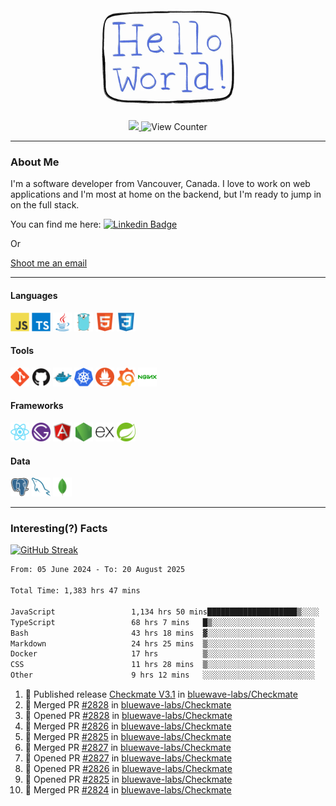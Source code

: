 <div align="center">
    <img src="./img/hello_world.webp" height="200px" width="">
    <div>
        <a href="https://www.linkedin.com/in/ajhollid">
            <img src="https://img.shields.io/badge/LinkedIn-blue"/>
        </a>
        <img src="https://komarev.com/ghpvc/?username=ajhollid&color=yellow" alt="View Counter">
    </div>
</div>

---

### About Me

I'm a software developer from Vancouver, Canada. I love to work on web applications and I'm most at home on the backend, but I'm ready to jump in on the full stack.

You can find me here: [![Linkedin Badge](https://img.shields.io/badge/-ajhollid-blue?style=flat&logo=Linkedin&logoColor=white)](https://www.linkedin.com/in/ajhollid)

Or

[Shoot me an email](mailto:ajhollid@gmail.com)

---

#### Languages

<div>
    <img src="./img/devicons/javascript-original.svg" width=30 height=30 alt="JavaScript">
    <img src="/img/devicons/typescript-original.svg" width=30 height=30 alt="TypeScript">
    <img src="./img/devicons/java-original.svg" width=30 height=30 alt="Java">
    <img src="./img/devicons/go-original.svg" width=30 height=30 alt="Golang">
    <img src="./img/devicons/html5-original.svg" width=30 height=30 alt="HTML 5">
    <img src="./img/devicons/css3-original.svg" width=30 height=30 alt="CSS 3">
</div>

#### Tools

<div>
    <img src="./img/devicons/git-original.svg" width=30 height=30 alt="Git">
    <img src="./img/devicons/github-original.svg" width=30 height=30 alt="Github">
    <img src="./img/devicons/docker-original.svg" width=30 
    height=30 alt="Docker">
    <img src="./img/devicons/kubernetes-original.svg" width=30 height=30 alt="K8">
    <img src="./img/devicons/prometheus-original.svg" width=30 height=30 alt="Prometheus">
    <img src="./img/devicons/grafana-original.svg" width=30 height=30 alt="Grafana">
    <img src="./img/devicons/nginx-original.svg" width=30 height=30 alt="Nginx">
</div>

#### Frameworks

<div>
    <img src="./img/devicons/react-original.svg" width=30 height=30 alt="React">
    <img src="./img/devicons/gatsby-original.svg" width=30 height=30 alt="Gatsby">
    <img src="./img/devicons/angularjs-original.svg" width=30 height=30 alt="AngularJS">
    <img src="./img/devicons/nodejs-original.svg" width=30 height=30 alt="NodeJS">
    <img src="./img/devicons/express-original.svg" width=30 height=30 alt="Express">
    <img src="./img/devicons/spring-original.svg" width=30 height=30 alt="Spring">
</div>

#### Data

<div>
    <img src="./img/devicons/postgresql-original.svg" width=30 height=30 alt="Postgresql">
    <img src="./img/devicons/mysql-original.svg" width=30 height=30 alt="Mysql">
    <img src="./img/devicons/mongodb-original.svg" width=30 height=30 alt="MongoDB">
</div>

---

### Interesting(?) Facts

[![GitHub Streak](http://github-readme-streak-stats.herokuapp.com?user=ajhollid)](https://git.io/streak-stats)

 <!--START_SECTION:waka-->

```txt
From: 05 June 2024 - To: 20 August 2025

Total Time: 1,383 hrs 47 mins

JavaScript                 1,134 hrs 50 mins████████████████████▒░░░░   81.47 %
TypeScript                 68 hrs 7 mins   █▒░░░░░░░░░░░░░░░░░░░░░░░   04.89 %
Bash                       43 hrs 18 mins  ▓░░░░░░░░░░░░░░░░░░░░░░░░   03.11 %
Markdown                   24 hrs 25 mins  ▒░░░░░░░░░░░░░░░░░░░░░░░░   01.75 %
Docker                     17 hrs          ▒░░░░░░░░░░░░░░░░░░░░░░░░   01.22 %
CSS                        11 hrs 28 mins  ▒░░░░░░░░░░░░░░░░░░░░░░░░   00.82 %
Other                      9 hrs 12 mins   ░░░░░░░░░░░░░░░░░░░░░░░░░   00.66 %
```

<!--END_SECTION:waka-->


<!--START_SECTION:activity-->
1. 🚀 Published release [Checkmate V3.1](https://github.com/bluewave-labs/Checkmate/releases/tag/v3.1) in [bluewave-labs/Checkmate](https://github.com/bluewave-labs/Checkmate)
2. 🎉 Merged PR [#2828](https://github.com/bluewave-labs/Checkmate/pull/2828) in [bluewave-labs/Checkmate](https://github.com/bluewave-labs/Checkmate)
3. 💪 Opened PR [#2828](https://github.com/bluewave-labs/Checkmate/pull/2828) in [bluewave-labs/Checkmate](https://github.com/bluewave-labs/Checkmate)
4. 🎉 Merged PR [#2826](https://github.com/bluewave-labs/Checkmate/pull/2826) in [bluewave-labs/Checkmate](https://github.com/bluewave-labs/Checkmate)
5. 🎉 Merged PR [#2825](https://github.com/bluewave-labs/Checkmate/pull/2825) in [bluewave-labs/Checkmate](https://github.com/bluewave-labs/Checkmate)
6. 🎉 Merged PR [#2827](https://github.com/bluewave-labs/Checkmate/pull/2827) in [bluewave-labs/Checkmate](https://github.com/bluewave-labs/Checkmate)
7. 💪 Opened PR [#2827](https://github.com/bluewave-labs/Checkmate/pull/2827) in [bluewave-labs/Checkmate](https://github.com/bluewave-labs/Checkmate)
8. 💪 Opened PR [#2826](https://github.com/bluewave-labs/Checkmate/pull/2826) in [bluewave-labs/Checkmate](https://github.com/bluewave-labs/Checkmate)
9. 💪 Opened PR [#2825](https://github.com/bluewave-labs/Checkmate/pull/2825) in [bluewave-labs/Checkmate](https://github.com/bluewave-labs/Checkmate)
10. 🎉 Merged PR [#2824](https://github.com/bluewave-labs/Checkmate/pull/2824) in [bluewave-labs/Checkmate](https://github.com/bluewave-labs/Checkmate)
<!--END_SECTION:activity-->
